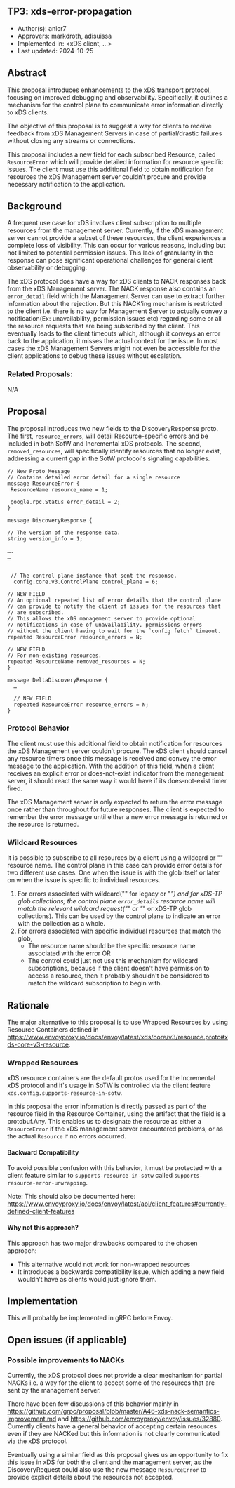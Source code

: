 TP3: xds-error-propagation
----
* Author(s): anicr7
* Approvers: markdroth, adisuissa
* Implemented in: <xDS client, ...>
* Last updated: 2024-10-25

## Abstract

This proposal introduces enhancements to the [xDS transport protocol](https://www.envoyproxy.io/docs/envoy/latest/api-docs/xds_protocol), focusing on improved debugging and observability. Specifically, it outlines a mechanism for the control plane to communicate error information directly to xDS clients.

The objective of this proposal is to suggest a way for clients to receive feedback from xDS Management Servers in case of partial/drastic failures without closing any streams or connections.

This proposal includes a new field for each subscribed Resource, called `ResourceError` which will provide detailed information for resource specific issues. The client must use this additional field to obtain notification for resources the xDS Management server couldn’t procure and provide necessary notification to the application. 

## Background

A frequent use case for xDS involves client subscription to multiple resources from the management server. Currently, if the xDS management server cannot provide a subset of these resources, the client experiences a complete loss of visibility. This can occur for various reasons, including but not limited to potential permission issues. This lack of granularity in the response can pose significant operational challenges for general client observability or debugging. 

The xDS protocol does have a way for xDS clients to NACK responses back from the xDS Management server. The NACK response also contains an `error_detail` field which the Management Server can use to extract further information about the rejection. But this NACK’ing mechanism is restricted to the client i.e. there is no way for Management Server to actually convey a notification(Ex: unavailability, permission issues etc) regarding some or all the resource requests that are being subscribed by the client. This eventually leads to the client timeouts which, although it conveys an error back to the application, it misses the actual context for the issue. In most cases the xDS Management Servers might not even be accessible for the client applications to debug these issues without escalation. 

### Related Proposals:

N/A

## Proposal

The proposal introduces two new fields to the DiscoveryResponse proto. The first, `resource_errors`, will detail Resource-specific errors and be included in both SotW and Incremental xDS protocols. The second, `removed_resources`, will specifically identify resources that no longer exist, addressing a current gap in the SotW protocol's signaling capabilities. 

```textproto
// New Proto Message
// Contains detailed error detail for a single resource
message ResourceError {
 ResourceName resource_name = 1;

 google.rpc.Status error_detail = 2;
}

message DiscoveryResponse {

// The version of the response data.
string version_info = 1;

….
…


 // The control plane instance that sent the response.
  config.core.v3.ControlPlane control_plane = 6;

// NEW_FIELD
// An optional repeated list of error details that the control plane 
// can provide to notify the client of issues for the resources that 
// are subscribed.
// This allows the xDS management server to provide optional 
// notifications in case of unavailability, permissions errors 
// without the client having to wait for the `config fetch` timeout.
repeated ResourceError resource_errors = N;

// NEW FIELD
// For non-existing resources.
repeated ResourceName removed_resources = N;
}

message DeltaDiscoveryResponse {
  …

  // NEW FIELD
  repeated ResourceError resource_errors = N;
}
```

### Protocol Behavior
The client must use this additional field to obtain notification for resources the xDS Management server couldn’t procure. The xDS client should cancel any resource timers once this message is received and convey the error message to the application. With the addition of this field, when a client receives an explicit error or does-not-exist indicator from the management server, it should react the same way it would have if its does-not-exist timer fired. 

The xDS Management server is only expected to return the error message once rather than throughout for future responses. The client is expected to remember the error message until either a new error message is returned or the resource is returned. 

### Wildcard Resources

It is possible to subscribe to all resources by a client using a wildcard or "" resource name. The control plane in this case can provide error details for two different use cases. One when the issue is with the glob itself or later on when the issue is specific to individual resources. 

1. For errors associated with wildcard("" for legacy or "*") and for xDS-TP glob collections; the control plane `error_details` resource name will match the relevant wildcard request("" or "*" or xDS-TP glob collections). This can be used by the control plane to indicate an error with the collection as a whole.
2. For errors associated with specific individual resources that match the glob,
    * The resource name should be the specific resource name associated with the error  OR
    * The control could just not use this mechanism for wildcard subscriptions, because if the client doesn't have permission to access a resource, then it probably shouldn't be considered to match the wildcard subscription to begin with.

## Rationale

The major alternative to this proposal is to use Wrapped Resources by using Resource Containers defined in https://www.envoyproxy.io/docs/envoy/latest/xds/core/v3/resource.proto#xds-core-v3-resource. 

### Wrapped Resources

xDS resource containers are the default protos used for the Incremental xDS protocol and it's usage in SoTW is controlled via the client feature `xds.config.supports-resource-in-sotw`. 

In this proposal the error information is directly passed as part of the resource field in the Resource Container, using the artifact that the field is a protobuf.Any. This enables us to designate the resource as either a `ResourceError` if the xDS management server encountered problems, or as the actual `Resource` if no errors occurred. 

#### Backward Compatibility

To avoid possible confusion with this behavior, it must be protected with a client feature similar to `supports-resource-in-sotw` called `supports-resource-error-unwrapping`. 

Note: This should also be documented here: https://www.envoyproxy.io/docs/envoy/latest/api/client_features#currently-defined-client-features

#### Why not this approach?

This approach has two major drawbacks compared to the chosen approach:

* This alternative would not work for non-wrapped resources
* It introduces a backwards compatibility issue, which adding a new field wouldn’t have as clients would just ignore them. 

## Implementation

This will probably be implemented in gRPC before Envoy.

## Open issues (if applicable)

### Possible improvements to NACKs

Currently, the xDS protocol does not provide a clear mechanism for partial NACKs i.e. a way for the client to accept some of the resources that are sent by the management server.

There have been few discussions of this behavior mainly in https://github.com/grpc/proposal/blob/master/A46-xds-nack-semantics-improvement.md and https://github.com/envoyproxy/envoy/issues/32880. Currently clients have a general behavior of accepting certain resources even if they are NACKed but this information is not clearly communicated via the xDS protocol.

Eventually using a similar field as this proposal gives us an opportunity to fix this issue in xDS for both the client and the management server, as the DiscoveryRequest could also use the new message `ResourceError` to provide explicit details about the resources not accepted. 
